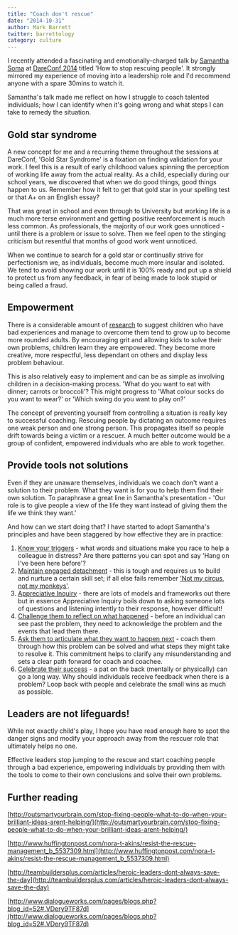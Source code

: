 ```yaml
---
title: "Coach don't rescue"
date: "2014-10-31"
author: Mark Barrett
twitter: barrettology
category: culture
---
```


I recently attended a fascinating and emotionally-charged talk by [Samantha Soma](https://twitter.com/sisoma) at [DareConf 2014](https://2014.dareconf.com) titled 'How to stop rescuing people'. It strongly mirrored my experience of moving into a leadership role and I'd recommend anyone with a spare 30mins to watch it.

Samantha's talk made me reflect on how I struggle to coach talented individuals; how I can identify when it's going wrong and what steps I can take to remedy the situation.

## Gold star syndrome

A new concept for me and a recurring theme throughout the sessions at DareConf, 'Gold Star Syndrome' is a fixation on finding validation for your work. I feel this is a result of early childhood values spinning the perception of working life away from the actual reality. As a child, especially during our school years, we discovered that when we do good things, good things happen to us. Remember how it felt to get that gold star in your spelling test or that A+ on an English essay?

That was great in school and even through to University but working life is a much more terse environment and getting positive reenforcement is much less common. As professionals, the majority of our work goes unnoticed - until there is a problem or issue to solve. Then we feel open to the stinging criticism but resentful that months of good work went unnoticed.

When we continue to search for a gold star or continually strive for perfectionism we, as individuals, become much more insular and isolated. We tend to avoid showing our work until it is 100% ready and put up a shield to protect us from any feedback, in fear of being made to look stupid or being called a fraud.

## Empowerment

There is a considerable amount of [research](http://whatworksforhealth.wisc.edu/program.php?t1=20&t2=6&t3=84&id=311) to suggest children who have bad experiences and manage to overcome them tend to grow up to become more rounded adults. By encouraging grit and allowing kids to solve their own problems, children learn they are empowered. They become more creative, more respectful, less dependant on others and display less problem behaviour.

This is also relatively easy to implement and can be as simple as involving children in a decision-making process. 'What do you want to eat with dinner; carrots or broccoli'? This might progress to 'What colour socks do you want to wear?' or 'Which swing do you want to play on?'

The concept of preventing yourself from controlling a situation is really key to successful coaching. Rescuing people by dictating an outcome requires one weak person and one strong person. This propagates itself so people drift towards being a victim or a rescuer. A much better outcome would be a group of confident, empowered individuals who are able to work together.

## Provide tools not solutions

Even if they are unaware themselves, individuals we coach don't want a solution to their problem. What they want is for you to help them find their own solution. To paraphrase a great line in Samantha's presentation - 'Our role is to give people a view of the life they want instead of giving them the life we think they want.'

And how can we start doing that? I have started to adopt Samantha's principles and have been staggered by how effective they are in practice:

1. [Know your triggers](http://outsmartyourbrain.com/find-your-emotional-triggers-on-this-list/) - what words and situations make you race to help a colleague in distress? Are there patterns you can spot and say 'Hang on I've been here before'?
2. [Maintain engaged detachment](http://www.successrockets.com/Blog-Professional-Personal-Development/bid/51210/Leadership-Development-Skill-Detached-Involvement) - this is tough and requires us to build and nurture a certain skill set; if all else fails remember ['Not my circus, not my monkeys'](http://www.huffingtonpost.com/karen-ann-kennedy/not-my-circus-not-my-monk_b_5390455.html).
3. [Appreciative Inquiry](http://www.mindtools.com/pages/article/newTMC_85.htm) - there are lots of models and frameworks out there but in essence Appreciative Inquiry boils down to asking someone lots of questions and listening intently to their response, however difficult!
4. [Challenge them to reflect on what happened](http://centerx.gseis.ucla.edu/xchange/teacher-leadership/teacher-workroom/reflecting-conversation) - before an individual can see past the problem, they need to acknowledge the problem and the events that lead them there.
5. [Ask them to articulate what they want to happen next](http://www.reallifecoaching.net/tips-on-committing-to-your-goals/) - coach them through how this problem can be solved and what steps they might take to resolve it. This commitment helps to clarify any misunderstanding and sets a clear path forward for coach and coachee.
6. [Celebrate their success](http://www.myinternalgps.com/?p=1149) - a pat on the back (mentally or physically) can go a long way. Why should individuals receive feedback when there is a problem? Loop back with people and celebrate the small wins as much as possible.

## Leaders are not lifeguards!

While not exactly child's play, I hope you have read enough here to spot the danger signs and modify your approach away from the rescuer role that ultimately helps no one.

Effective leaders stop jumping to the rescue and start coaching people through a bad experience, empowering individuals by providing them with the tools to come to their own conclusions and solve their own problems.

## Further reading

[http://outsmartyourbrain.com/stop-fixing-people-what-to-do-when-your-brilliant-ideas-arent-helping/](http://outsmartyourbrain.com/stop-fixing-people-what-to-do-when-your-brilliant-ideas-arent-helping/)

[http://www.huffingtonpost.com/nora-t-akins/resist-the-rescue-management_b_5537309.html](http://www.huffingtonpost.com/nora-t-akins/resist-the-rescue-management_b_5537309.html)

[http://teambuildersplus.com/articles/heroic-leaders-dont-always-save-the-day](http://teambuildersplus.com/articles/heroic-leaders-dont-always-save-the-day)

[http://www.dialogueworks.com/pages/blogs.php?blog_id=52#.VDery9TF87d](http://www.dialogueworks.com/pages/blogs.php?blog_id=52#.VDery9TF87d)
